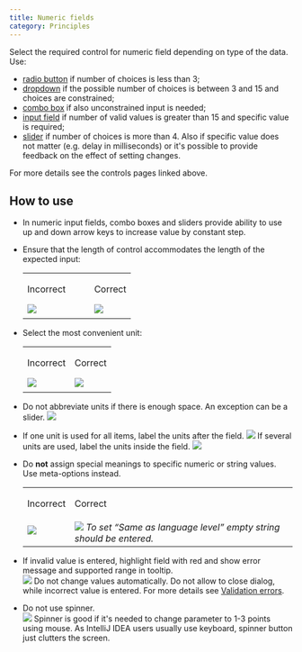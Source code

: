 ```yaml
---
title: Numeric fields
category: Principles
---
```


Select the required control for numeric field depending on type of the data. Use: 
* [radio button]({{site.baseurl}}/controls/radio_button/) if number of choices is less than 3;
* [dropdown]({{site.baseurl}}/controls/dropdown/) if the possible number of choices is between 3 and 15 and choices are constrained;
* [combo box]({{site.baseurl}}/controls/combobox/) if also unconstrained input is needed;
* [input field]({{site.baseurl}}/controls/input_field/) if number of valid values is greater than 15 and specific value is required;
* [slider]({{site.baseurl}}/controls/slider/) if number of choices is more than 4. Also if specific value does not matter (e.g. delay in milliseconds) or it's possible to provide feedback on the effect of setting changes.

For more details see the controls pages linked above.

## How to use
* In numeric input fields, combo boxes and sliders provide ability to use up and down arrow keys to increase value by constant step.

* Ensure that the length of control accommodates the length of the expected input: 
    <table>
    <col width="62%">
        <tr>
            <td> <p class="label incorrect">Incorrect</p> </td>
            <td> <p class="label correct">Correct</p> </td>
        </tr>
        <tr>
            <td> <img src="{{site.baseurl}}/images/numeric_fields/control_length_incorrect.png" style="margin-top: -5px; margin-bottom: 5px;"> </td>
            <td> <img src="{{site.baseurl}}/images/numeric_fields/control_length_correct.png" style="margin-top: -5px; margin-bottom: 5px;"> </td>
        </tr>
    </table>


* Select the most convenient unit:
    <table>
        <tr>
            <td> <p class="label incorrect">Incorrect</p> </td>
            <td> <p class="label correct">Correct</p> </td>
        </tr>
        <tr>
            <td> <img src="{{site.baseurl}}/images/numeric_fields/unit_incorrect.png" style="margin-top: -5px; margin-bottom: 5px;"> </td>
            <td> <img src="{{site.baseurl}}/images/numeric_fields/unit_correct.png" style="margin-top: -5px; margin-bottom: 5px;"> </td>
        </tr>
    </table>

* Do not abbreviate units if there is enough space. An exception can be a slider.
![]({{site.baseurl}}/images/numeric_fields/unit_text.png)

* If one unit is used for all items, label the units after the field.
![]({{site.baseurl}}/images/numeric_fields/one_unit.png)
If several units are used, label the units inside the field.
![]({{site.baseurl}}/images/numeric_fields/multi_unit.png)

* Do **not** assign special meanings to specific numeric or string values. Use meta-options instead.
    <table>
        <tr>
            <td> <p class="label incorrect">Incorrect</p> </td>
            <td> <p class="label correct">Correct</p> </td>
        </tr>
        <tr>
            <td> <img src="{{site.baseurl}}/images/numeric_fields/meta_option_incorrect.png" style="margin-top: -5px; margin-bottom: 5px;"> </td>
            <td> <img src="{{site.baseurl}}/images/numeric_fields/meta_option_correct.png" style="margin-top: -5px;"> <em style="margin-bottom: 5px;">To set “Same as language level” empty string should be entered.</em>  </td>
        </tr>
    </table>


* If invalid value is entered, highlight field with red and show error message and supported range in tooltip.  
![]({{site.baseurl}}/images/numeric_fields/error.png)
Do not change values automatically. Do not allow to close dialog, while incorrect value is entered. For more details see [Validation errors]({{site.baseurl}}/principles/validation_errors/).

* Do not use spinner.   
![]({{site.baseurl}}/images/numeric_fields/spinner.png)
Spinner is good if it's needed to change parameter to 1-3 points using mouse. As IntelliJ IDEA users usually use keyboard, spinner button just clutters the screen.




  



